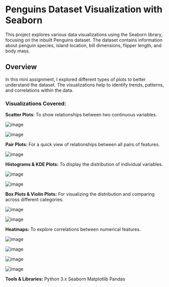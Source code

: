 # **Penguins Dataset Visualization with Seaborn**

This project explores various data visualizations using the Seaborn library, focusing on the inbuilt Penguins dataset. The dataset contains information about penguin species, island location, bill dimensions, flipper length, and body mass.

## **Overview**
In this mini assignment, I explored different types of plots to better understand the dataset. The visualizations help to identify trends, patterns, and correlations within the data.

### **Visualizations Covered:**

**Scatter Plots**: To show relationships between two continuous variables.

![image](https://github.com/user-attachments/assets/48ef5615-db84-4d53-9287-d880238d5537)

![image](https://github.com/user-attachments/assets/3269e788-2e04-4a7a-9c0b-d978a9c133d0)

**Pair Plots:** For a quick view of relationships between all pairs of features.

![image](https://github.com/user-attachments/assets/d14c5118-1b12-48ad-acd1-891f2a021517)

**Histograms & KDE Plots:** To display the distribution of individual variables.

![image](https://github.com/user-attachments/assets/608a3a33-f769-49ef-922f-717e0776c7a7)

![image](https://github.com/user-attachments/assets/775278e2-fe96-41c3-a938-89d0d9deab07)

**Box Plots & Violin Plots:** For visualizing the distribution and comparing across different categories.

![image](https://github.com/user-attachments/assets/17ba655a-f1e3-41c1-8215-a8637d8df729)

![image](https://github.com/user-attachments/assets/7e025c1f-c713-48bc-acc7-89b991770915)

**Heatmaps:** To explore correlations between numerical features.

![image](https://github.com/user-attachments/assets/a3fefc3d-308c-47eb-944c-52adad784ec1)


![image](https://github.com/user-attachments/assets/21da8643-ac32-4139-b6f4-430a65dad0ff)

![image](https://github.com/user-attachments/assets/5b0e43e3-8f62-4d97-b86a-a20cf57a821e)

![image](https://github.com/user-attachments/assets/d6e0c1cf-7b26-4fbe-97cf-45f83f761a63)



**Tools & Libraries:**
Python 3.x
Seaborn
Matplotlib
Pandas















